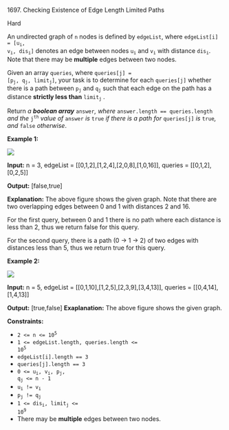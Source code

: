 1697\. Checking Existence of Edge Length Limited Paths

Hard

An undirected graph of `n` nodes is defined by `edgeList`, where <code>edgeList[i] = [u<sub>i</sub>, v<sub>i</sub>, dis<sub>i</sub>]</code> denotes an edge between nodes <code>u<sub>i</sub></code> and <code>v<sub>i</sub></code> with distance <code>dis<sub>i</sub></code>. Note that there may be **multiple** edges between two nodes.

Given an array `queries`, where <code>queries[j] = [p<sub>j</sub>, q<sub>j</sub>, limit<sub>j</sub>]</code>, your task is to determine for each `queries[j]` whether there is a path between <code>p<sub>j</sub></code> and <code>q<sub>j</sub></code> such that each edge on the path has a distance **strictly less than** <code>limit<sub>j</sub></code> .

Return _a **boolean array**_ `answer`_, where_ `answer.length == queries.length` _and the_ <code>j<sup>th</sup></code> _value of_ `answer` _is_ `true` _if there is a path for_ `queries[j]` _is_ `true`_, and_ `false` _otherwise_.

**Example 1:**

![](https://assets.leetcode.com/uploads/2020/12/08/h.png)

**Input:** n = 3, edgeList = [[0,1,2],[1,2,4],[2,0,8],[1,0,16]], queries = [[0,1,2],[0,2,5]]

**Output:** [false,true]

**Explanation:** The above figure shows the given graph. Note that there are two overlapping edges between 0 and 1 with distances 2 and 16.

For the first query, between 0 and 1 there is no path where each distance is less than 2, thus we return false for this query.

For the second query, there is a path (0 -> 1 -> 2) of two edges with distances less than 5, thus we return true for this query.

**Example 2:**

![](https://assets.leetcode.com/uploads/2020/12/08/q.png)

**Input:** n = 5, edgeList = [[0,1,10],[1,2,5],[2,3,9],[3,4,13]], queries = [[0,4,14],[1,4,13]]

**Output:** [true,false] **Exaplanation:** The above figure shows the given graph.

**Constraints:**

*   <code>2 <= n <= 10<sup>5</sup></code>
*   <code>1 <= edgeList.length, queries.length <= 10<sup>5</sup></code>
*   `edgeList[i].length == 3`
*   `queries[j].length == 3`
*   <code>0 <= u<sub>i</sub>, v<sub>i</sub>, p<sub>j</sub>, q<sub>j</sub> <= n - 1</code>
*   <code>u<sub>i</sub> != v<sub>i</sub></code>
*   <code>p<sub>j</sub> != q<sub>j</sub></code>
*   <code>1 <= dis<sub>i</sub>, limit<sub>j</sub> <= 10<sup>9</sup></code>
*   There may be **multiple** edges between two nodes.